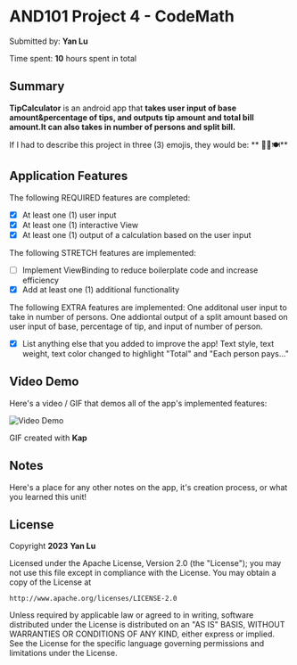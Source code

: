 <!-- (This is a comment) INSTRUCTIONS: Go through this page and fill out any **bolded** entries with their correct values.-->

# AND101 Project 4 - CodeMath

Submitted by: **Yan Lu**

Time spent: **10** hours spent in total

## Summary

**TipCalculator** is an android app that **takes user input of base amount&percentage of tips, and outputs tip amount and total bill amount.It can also takes in number of persons and split bill.**

If I had to describe this project in three (3) emojis, they would be: ** 📱🥂🍽️**

## Application Features

<!-- (This is a comment) Please be sure to change the [ ] to [x] for any features you completed.  If a feature is not checked [x], you might miss the points for that item! -->

The following REQUIRED features are completed:

- [x] At least one (1) user input
- [x] At least one (1) interactive View
- [x] At least one (1) output of a calculation based on the user input

The following STRETCH features are implemented:

- [ ] Implement ViewBinding to reduce boilerplate code and increase efficiency
- [x] Add at least one (1) additional functionality

The following EXTRA features are implemented: 
       One additonal user input to take in number of persons. 
       One addiontal output of a split amount based on user input of base, percentage of tip, and input of number of person.               

- [x] List anything else that you added to improve the app!
       Text style, text weight, text color changed to highlight "Total" and "Each person pays..."

## Video Demo

Here's a video / GIF that demos all of the app's implemented features:

<img src='https://imgur.com/a/lqjZYyC' title='Video Demo' width='' alt='Video Demo' />

GIF created with **Kap**

<!-- Recommended tools:
- [Kap](https://getkap.co/) for macOS
- [ScreenToGif](https://www.screentogif.com/) for Windows
- [peek](https://github.com/phw/peek) for Linux. -->

## Notes

Here's a place for any other notes on the app, it's creation process, or what you learned this unit!

## License

Copyright **2023** **Yan Lu**

Licensed under the Apache License, Version 2.0 (the "License");
you may not use this file except in compliance with the License.
You may obtain a copy of the License at

    http://www.apache.org/licenses/LICENSE-2.0

Unless required by applicable law or agreed to in writing, software
distributed under the License is distributed on an "AS IS" BASIS,
WITHOUT WARRANTIES OR CONDITIONS OF ANY KIND, either express or implied.
See the License for the specific language governing permissions and
limitations under the License.
